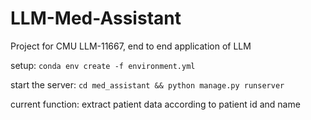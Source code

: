 # LLM-Med-Assistant
Project for CMU LLM-11667, end to end application of LLM
  
setup: `conda env create -f environment.yml`
  
start the server: `cd med_assistant && python manage.py runserver`
  
current function: extract patient data according to patient id and name
